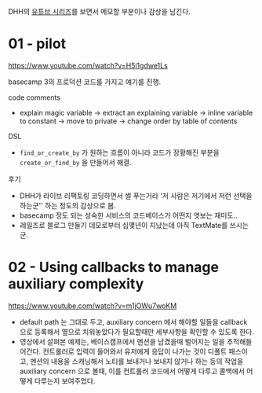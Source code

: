 
DHH의 [유튜브 시리즈](https://www.youtube.com/playlist?list=PL3m89j0mV0pdNAg6x9oq6S8Qz_4C-yuwj)를 보면서 메모할 부분이나 감상을 남긴다.

# 01 - pilot

https://www.youtube.com/watch?v=H5i1gdwe1Ls

basecamp 3의 프로덕션 코드를 가지고 얘기를 진행.

code comments
- explain magic variable -> extract an explaining variable -> inline variable to constant -> move to private -> change order by table of contents

DSL
- `find_or_create_by` 가 원하는 흐름이 아니라 코드가 장황해진 부분을 `create_or_find_by` 을 만들어서 해결.

후기
- DHH가 라이브 리팩토링 코딩하면서 썰 푸는거라 '저 사람은 저기에서 저런 선택을 하는군'' 하는 정도의 감상으로 봄.
- basecamp 정도 되는 성숙한 서비스의 코드베이스가 어떤지 엿보는 재미도..
- 레일즈로 블로그 만들기 데모로부터 십몇년이 지났는데 아직 TextMate를 쓰시는군.

# 02 - Using callbacks to manage auxiliary complexity

https://www.youtube.com/watch?v=m1jOWu7woKM

- default path 는 그대로 두고, auxiliary concern 에서 해야할 일들을 callback 으로 등록해서 옆으로 치워놓았다가 필요할때만 세부사항을 확인할 수 있도록 한다.
- 영상에서 살펴본 예제는, 베이스캠프에서 멘션을 남겼을때 벌어지는 일을 추적해들어간다. 컨트롤러로 입력이 들어와서 유저에게 응답이 나가는 것이 디폴트 패스이고, 멘션의 내용을 스캐닝해서 노티를 보내거나 보내지 않거나 하는 등의 작업을 auxiliary concern 으로 볼때, 이를 컨트롤러 코드에서 어떻게 다루고 콜백에서 어떻게 다루는지 보여주었다.
